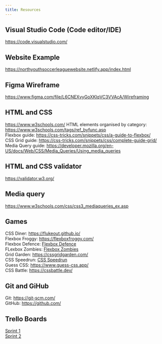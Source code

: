 ```yaml
---
title: Resources
---
```



## Visual Studio Code (Code editor/IDE)

<https://code.visualstudio.com/>

## Website Example

<https://northyouthsoccerleaguewebsite.netlify.app/index.html>

## Figma Wireframe

<https://www.figma.com/file/L6CNEXvyGoXKlqVC3VVAcA/Wireframing>

## HTML and CSS

<https://www.w3schools.com/>
HTML elements organised by category: <https://www.w3schools.com/tags/ref_byfunc.asp>\
Flexbox guide: <https://css-tricks.com/snippets/css/a-guide-to-flexbox/>\
CSS Grid guide: <https://css-tricks.com/snippets/css/complete-guide-grid/>\
Media Query guide: <https://developer.mozilla.org/en-US/docs/Web/CSS/Media_Queries/Using_media_queries>

## HTML and CSS validator

<https://validator.w3.org/>

## Media query

<https://www.w3schools.com/css/css3_mediaqueries_ex.asp>

## Games

CSS Diner: <https://flukeout.github.io/>\
Flexbox Froggy: <https://flexboxfroggy.com/>\
Flexbox Defence: [Flexbox Defence](http://www.flexboxdefense.com/)\
FLexbox Zombies: [Flexbox Zombies](https://mastery.games/flexboxzombies/)\
Grid Garden: <https://cssgridgarden.com/>\
CSS Speedrun: [CSS Speedrun](https://css-speedrun.netlify.app/)\
Guess CSS: <https://www.guess-css.app/>\
CSS Battle: <https://cssbattle.dev/>

## Git and GiHub

Git: <https://git-scm.com/>\
GitHub: <https://github.com/>

## Trello Boards

[Sprint 1](https://trello.com/b/J4WshvYg/project-1-sprint-1)\
[Sprint 2](https://trello.com/b/zuCsB5WY/project-1-sprint-2)
